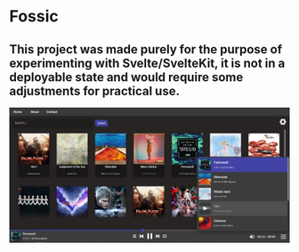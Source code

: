 # Fossic
## This project was made purely for the purpose of experimenting with Svelte/SvelteKit, it is not in a deployable state and would require some adjustments for practical use.

![preview](./preview.png)